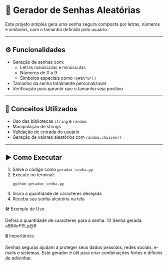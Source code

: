 # 🔐 Gerador de Senhas Aleatórias

Este projeto simples gera uma senha segura composta por letras, números e símbolos, com o tamanho definido pelo usuário.

---

## ⚙️ Funcionalidades

- Geração de senhas com:
  - Letras maiúsculas e minúsculas
  - Números de 0 a 9
  - Símbolos especiais como `!@#$%^&*()`
- Tamanho da senha totalmente personalizável
- Verificação para garantir que o tamanho seja positivo

---

## 🧠 Conceitos Utilizados

- Uso das bibliotecas `string` e `random`
- Manipulação de strings
- Validação de entrada do usuário
- Geração de valores aleatórios com `random.choices()`

---

## ▶️ Como Executar

1. Salve o código como `gerador_senha.py`
2. Execute no terminal:
   ```bash
   python gerador_senha.py

3. Insira a quantidade de caracteres desejada
4. Receba sua senha aleatória na tela

🛠️ Exemplo de Uso

Defina a quantidade de caracteres para a senha: 12
Senha gerada: a8B#eF1!Lp@9

🔒 Importância

Senhas seguras ajudam a proteger seus dados pessoais, redes sociais, e-mails e sistemas. Este gerador é útil para criar combinações fortes e difíceis de adivinhar.